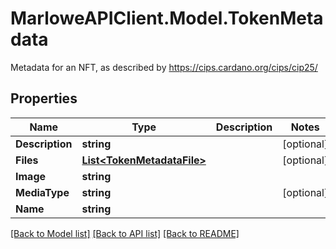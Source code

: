 # MarloweAPIClient.Model.TokenMetadata
Metadata for an NFT, as described by https://cips.cardano.org/cips/cip25/

## Properties

Name | Type | Description | Notes
------------ | ------------- | ------------- | -------------
**Description** | **string** |  | [optional] 
**Files** | [**List&lt;TokenMetadataFile&gt;**](TokenMetadataFile.md) |  | [optional] 
**Image** | **string** |  | 
**MediaType** | **string** |  | [optional] 
**Name** | **string** |  | 

[[Back to Model list]](../README.md#documentation-for-models) [[Back to API list]](../README.md#documentation-for-api-endpoints) [[Back to README]](../README.md)

